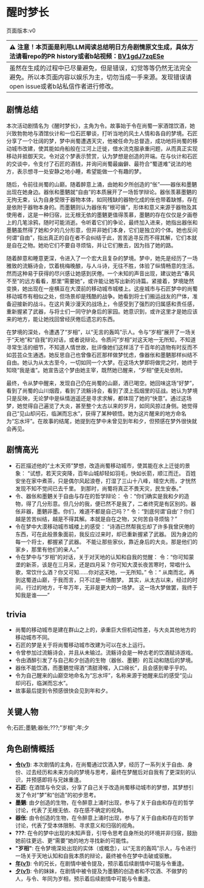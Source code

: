 # 醒时梦长
页面版本:v0
 

| :warning: 注意！本页面是利用LLM阅读总结明日方舟剧情原文生成，具体方法请看repo的PR history或者b站视频：[BV1gdJ7zqESe](https://www.bilibili.com/video/BV1gdJ7zqESe/)         |
|:----------------------------|
| 虽然在生成的过程中已尽量避免，但是错误，幻觉等等仍然无法完全避免。所以本页面内容以娱乐为主，切勿当成一手来源。发现错误请open issue或者b站私信作者进行修改。|



## 剧情总结
本次活动剧情名为《醒时梦长》，主角为令。故事始于令在尚蜀一家酒馆饮酒，她兴致勃勃地与酒馆伙计和一位石匠攀谈，打听当地的风土人情和各自的梦境。石匠分享了一个壮阔的梦，梦中尚蜀遭遇天灾，他被任命为总督造，成功地将尚蜀的移动城市改建，使其能如舟船般在江河上迁徙，借水流克服承重问题，从而真正实现移动并抵御天灾。令对这个梦表示赞赏，认为梦想是创造的开端。在与伙计和石匠的交谈中，令支付了石匠的酒钱，并询问尚蜀最幽僻、最符合“蜀道难”说法的地方，表示想寻一处安静之地小睡，希望能做一个有趣的梦。

随后，令前往尚蜀的山巅。随着醉意上涌，由她和夕所创造的“伥”——器伥和墨魉出现在她身边。器伥和墨魉就“自由”的本质展开了一场哲学辩论。器伥羡慕墨魉的无拘无束，认为自身受限于器物本体，如同残缺的器物化成的伥也带着缺憾，存在是依附于器物本身的。而墨魉则认为器伥有“根可循”，形体和意义来源于器物及其使用者，这是一种归宿，比无根无依的墨魉更值得羡慕，墨魉的存在仅仅是夕画卷上的几笔涂鸦，随时可能消逝。令听着它们的争论，最终加入进来，她指出器伥和墨魉虽然得了她和夕的几分形意，但并非她们本身，它们是独立的个体。她也反问何谓“自由”，指出真正的自在者不会纠结于此，苦苦追寻反而不得其解，它们本就是自在之物。她劝它们不要自寻烦恼，并让它们散去，因为挡了她的路。

随着醉意和睡意更深，令进入了一个宏大且复杂的梦境。梦中，她先是经历了一场雅致的流觞诗会，饮着桃梅晚酿，与人斗诗，无往不胜，体验了纵情畅意的生活。然而这种易于获得的尽兴感让她感到厌倦。一个未知的声音出现，建议她去“春风不至”的远方看看，那里“需要她”，或许能让她写出新的诗篇。紧接着，梦境陡然变换，她出现在一座横亘在大漠前的移动城市城楼上。这座城市与石匠梦中的尚蜀移动城市有相似之处，但场景却是残酷的战争。她看到将士们搬运战友的尸体，准备迎接新的战斗。在这片黄沙漫天的战场上，令感受到了强烈的归属感和责任感，重新握紧了武器，与将士们一同守护身后的家园。她意识到，或许这里才是她应该来的地方，能让她找回曾经厌倦后遗忘的东西。

在梦境的深处，令遭遇了“岁相”，以“无言的轰鸣”示人。令与“岁相”展开了一场关于“天地”和“自我”的对话，或者说辩论。令质问“岁相”对这天地一无所知，不知道寻常生活的细节，不知道人情世故，批评像她们这样活了千百年的造物有时反而不如芸芸众生通透。她反思自己也曾像石匠那样做梦忧虑，像器伥和墨魉那样纠结不自由。她认为从太古至今，一切如同一个大梦。在这场大梦即将做完之时，她终于知晓“我是谁”。她宣告这个梦由她主宰，既然她已醒来，“岁相”便无处依附。

最终，令从梦中醒来，发现自己仍在尚蜀的山巅，酒已喝空。她回味这场“好梦”，看到了尚蜀的山川烟霞，看到了流觞诗会，看到了漠上孤烟里的征战。她认为梦境只是反映，无论梦中是纵情逍遥还是寻求求解，都体现了她的“快意”。通过这场梦，她觉得自己遍览了大炎，甚至整个太古以来的岁月，如同风掠过身侧。她觉得自己“见山却问石，临渊而忘水”，获得了某种顿悟。她为这片醒来的地方命名为“忘水坪”。在故事的结尾，她提到在梦中未曾见到年和夕，但预感在梦外很快就会再见。
## 剧情高光
- 石匠描述他的“土木天师”梦想，改造尚蜀移动城市，使其能在水上迁徙的景象：
“试想，若天灾突降，百年山城却轻如羽毛，快如长箭，顺江而迁。
百姓安坐在家中煮茶，只是偶尔风起浪卷，打湿了三山十八峰，晴空大雨，才恍然发现不知不觉间已去千里。
到那时，尚蜀将真正不畏天灾，民生安泰。”
- 令、器伥和墨魉关于自由与存在的哲学辩论：
令：“你们确实是我和夕的造物，得了几分形意。但几分的我，便已然不是我了，二者终究是有区别的。器伥非器，墨魉非墨。你们，难道不都是自己吗？”
令：“到底何谓‘自由’？你们越是苦苦纠结，越是不得其解。本就是自在之物，又何苦自寻烦恼？”
- 令在梦中大漠移动城市城楼上的感受：
“诗酒已然帮我忘却了许多我曾厌倦的东西，可在此般景象面前，我反应过来时，却已重新握紧了武器。
因为身边的每一个将士，都握紧了武器。
不能让那些家伙，靠近身后的大炎。那是他们的家乡，那里有他们的亲人。”
- 令在梦中与“岁相”的对话，关于对天地的认知和自我的觉醒：
令：“你可知蒙垄的新茶，该是在三月采，还是四月采？你可知大漠长夜苦寒时，常唱什么歌，常饮什么酒？你又可知......你对这天地，一无所知。”
令：“ 从南而北，再到这蜀道山巅，于我而言，只不过是一场酣梦。 其实，从太古以来，经过的时间，行过的地方，千年万年，无非是更大的一场梦。 这一场大梦做罢，我终于知我是谁——”
## trivia
- 尚蜀的移动城市是建在群山之上的，承重巨大但机动性差，与大炎其他地方的移动城市不同。
- 石匠的梦是关于将尚蜀移动城市改建为可以在水上运行。
- 令曾参加过流觞诗会，并且从未输过。流觞诗会是一种古老的饮酒赋诗游戏。
- 令由酒醉引发了与自己和夕创造的生物（器伥、墨魉）的互动和随后的梦境。
- 器伥不能饮酒，而墨魉觉得酒“清甜滑喉，入口绵长”，且会感到晕乎乎的。
- 令为自己醒来的山巅空地命名为“忘水坪”，名称来源于她醒来后的感受“见山却问石，临渊而忘水”。
- 故事最后提到令预感很快会见到年和夕。
## 关键人物
令;石匠;墨魉;器伥;???;"岁相";年;夕
## 角色剧情概括
-   **[令](../char_v3/char_2023_ling.md)([v1](../chars/char_2023_ling.md))**: 本次剧情的主角，在尚蜀通过饮酒入梦，经历了一系列关于自由、身份、过去经历和未来方向的梦境与思考，最终在梦醒后对自我有了更深刻的认识，并预感即将与兄妹重逢。
-   **石匠**: 在酒馆与令交谈，分享了自己关于改造尚蜀移动城市的梦想，其梦想引发了令对“梦”和“创造”的初步思考。
-   **墨魉**: 由夕创造的生物，在令醉意上涌时出现，参与了关于自由和存在的哲学讨论，代表了无根无依、存在感不确定的视角。
-   **器伥**: 由令创造的生物，在令醉意上涌时出现，参与了关于自由和存在的哲学讨论，代表了受本体限制、寻求意义和归宿的视角。
-   **???**: 在令的梦中出现的未知声音，引导令思考自身所处的环境并非归宿，鼓励她前往更远、更“需要”她的地方寻找新的可能性。
-   **"岁相"**: 在令梦境深处出现的实体（或概念），以“无言的轰鸣”示人，与令进行一场关于天地认知和自我本质的辩论，最终被令在梦中击破或驱散。
-   **[年](../char_v3/char_2014_nian.md)([v1](../chars/char_2014_nian.md))**: 令的兄长，在剧情中被令提及，预示着后续剧情中可能与令重逢。
-   **[夕](../char_v3/char_2015_dusk.md)([v1](../chars/char_2015_dusk.md))**: 令的妹妹，在剧情中被令提及为墨魉的创造者和不饮酒、不做梦的人，与令、年同为岁相，预示着后续剧情中可能与令重逢。